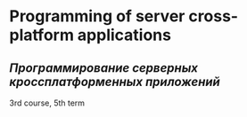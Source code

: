 # Programming of server cross-platform applications
## *Программирование серверных кроссплатформенных приложений*
3rd course, 5th term